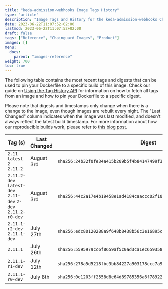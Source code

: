 ```yaml
---
title: "keda-admission-webhooks Image Tags History"
type: "article"
description: "Image Tags and History for the keda-admission-webhooks Chainguard Image"
date: 2023-06-22T11:07:52+02:00
lastmod: 2023-06-22T11:07:52+02:00
draft: false
tags: ["Reference", "Chainguard Images", "Product"]
images: []
menu:
  docs:
    parent: "images-reference"
weight: 700
toc: true
---
```


The following table contains the most recent tags and digests that can be used to pin your Dockerfile to a specific build of this image. Check our guide on [Using the Tag History API](/chainguard/chainguard-images/using-the-tag-history-api/) for information on how to fetch all tags from an image and how to pin your Dockerfile to a specific digest.

Please note that digests and timestamps only change when there is a change to the image, even though images are rebuilt every night. The "Last Changed" column indicates when the image was last modified, and doesn't always reflect the latest build timestamp. For more information about how our reproducible builds work, please refer to [this blog post](https://www.chainguard.dev/unchained/reproducing-chainguards-reproducible-image-builds).

| Tag (s)                                                       | Last Changed | Digest                                                                    |
|---------------------------------------------------------------|--------------|---------------------------------------------------------------------------|
|  `2.11` `latest` `2` `2.11.2`                                 | August 3rd   | `sha256:24b32f0fe34a415b209b5f4b84147499f3e141420d5c3a550a172112f9e99487` |
|  `2.11.2-dev` `latest-dev` `2.11-dev` `2-dev` `2.11.2-r0-dev` | August 3rd   | `sha256:44c2a17e4b19458e1ad4184caaccc02f10fa72a8d95aa370e38ead9ada7a8e84` |
|  `2.11.1-r2-dev` `2.11.1-dev`                                 | July 27th    | `sha256:edc80120288a9f648b8438b56c3e16895c2127a3ac2822285318dc31d8622baf` |
|  `2.11.1`                                                     | July 26th    | `sha256:5595979cc6f8659af5c0ad3ca1ec659358e214dc7072a2294876fb2fc02c6c53` |
|  `2.11.1-r1-dev`                                              | July 12th    | `sha256:278a5d5218fbc3bb84227a903178ccc7a9392196df854a0a403628df473d5dba` |
|  `2.11.1-r0-dev`                                              | July 8th     | `sha256:0e1203ff2558d8e64d89785356a6f789224b29045ed2269cb22ee7178edd098e` |

